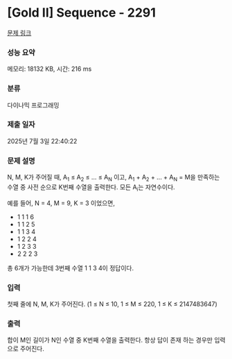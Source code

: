 # [Gold II] Sequence - 2291 

[문제 링크](https://www.acmicpc.net/problem/2291) 

### 성능 요약

메모리: 18132 KB, 시간: 216 ms

### 분류

다이나믹 프로그래밍

### 제출 일자

2025년 7월 3일 22:40:22

### 문제 설명

<p>N, M, K가 주어질 때, A<sub>1</sub> ≤ A<sub>2</sub> ≤ ... ≤ A<sub>N</sub> 이고, A<sub>1</sub> + A<sub>2</sub> + ... + A<sub>N</sub> = M을 만족하는 수열 중 사전 순으로 K번째 수열을 출력한다. 모든 A<sub>i</sub>는 자연수이다.</p>

<p>예를 들어, N = 4, M = 9, K = 3 이었으면,</p>

<ul>
	<li>1 1 1 6</li>
	<li>1 1 2 5</li>
	<li>1 1 3 4</li>
	<li>1 2 2 4</li>
	<li>1 2 3 3</li>
	<li>2 2 2 3</li>
</ul>

<p>총 6개가 가능한데 3번째 수열 1 1 3 4이 정답이다.</p>

### 입력 

 <p>첫째 줄에 N, M, K가 주어진다. (1 ≤ N ≤ 10, 1 ≤ M ≤ 220, 1 ≤ K ≤ 2147483647)</p>

### 출력 

 <p>합이 M인 길이가 N인 수열 중 K번째 수열을 출력한다. 항상 답이 존재 하는 경우만 입력으로 주어진다.</p>

